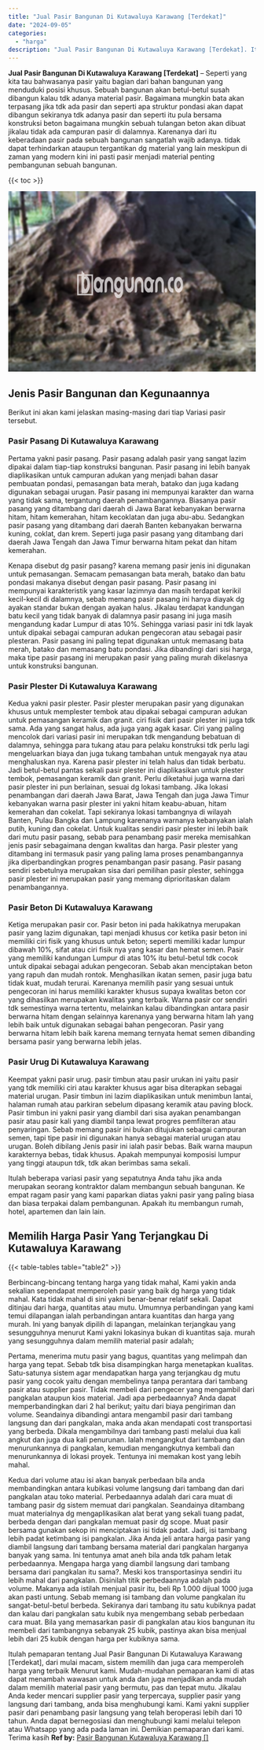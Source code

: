 ```yaml
---
title: "Jual Pasir Bangunan Di Kutawaluya Karawang [Terdekat]"
date: "2024-09-05"
categories: 
  - "harga"
description: "Jual Pasir Bangunan Di Kutawaluya Karawang [Terdekat]. Itulah pemaparan tentang Jual Pasir Bangunan Di Kutawaluya Karawang [Terdekat], dari mulai macam, si..."
---
```


**Jual Pasir Bangunan Di Kutawaluya Karawang \[Terdekat\]** – Seperti yang kita tau bahwasanya pasir yaitu bagian dari bahan bangunan yang menduduki posisi khusus. Sebuah bangunan akan betul-betul susah dibangun kalau tdk adanya material pasir. Bagaimana mungkin bata akan terpasang jika tdk ada pasir dan seperti apa struktur pondasi akan dapat dibangun sekiranya tdk adanya pasir dan seperti itu pula bersama konstruksi beton bagaimana mungkin sebuah tulangan beton akan dibuat jikalau tidak ada campuran pasir di dalamnya. Karenanya dari itu keberadaan pasir pada sebuah bangunan sangatlah wajib adanya. tidak dapat terhindarkan ataupun tergantikan dg material yang lain meskipun di zaman yang modern kini ini pasti pasir menjadi material penting pembangunan sebuah bangunan.

{{< toc >}}

![Jual Pasir Bangunan Di Kutawaluya Karawang [Terdekat]](/images/jual-pasir-bangunan-71.png)

## Jenis Pasir Bangunan dan Kegunaannya

Berikut ini akan kami jelaskan masing-masing dari tiap Variasi pasir tersebut.

### Pasir Pasang Di Kutawaluya Karawang

Pertama yakni pasir pasang. Pasir pasang adalah pasir yang sangat lazim dipakai dalam tiap-tiap konstruksi bangunan. Pasir pasang ini lebih banyak diaplikasikan untuk campuran adukan yang menjadi bahan dasar pembuatan pondasi, pemasangan bata merah, batako dan juga kadang digunakan sebagai urugan. Pasir pasang ini mempunyai karakter dan warna yang tidak sama, tergantung daerah penambangannya. Biasanya pasir pasang yang ditambang dari daerah di Jawa Barat kebanyakan berwarna hitam, hitam kemerahan, hitam kecoklatan dan juga abu-abu. Sedangkan pasir pasang yang ditambang dari daerah Banten kebanyakan berwarna kuning, coklat, dan krem. Seperti juga pasir pasang yang ditambang dari daerah Jawa Tengah dan Jawa Timur berwarna hitam pekat dan hitam kemerahan.

Kenapa disebut dg pasir pasang? karena memang pasir jenis ini digunakan untuk pemasangan. Semacam pemasangan bata merah, batako dan batu pondasi makanya disebut dengan pasir pasang. Pasir pasang ini mempunyai karakteristik yang kasar lazimnya dan masih terdapat kerikil kecil-kecil di dalamnya, sebab memang pasir pasang ini hanya diayak dg ayakan standar bukan dengan ayakan halus. Jikalau terdapat kandungan batu kecil yang tidak banyak di dalamnya pasir pasang ini juga masih mengandung kadar Lumpur di atas 10%. Sehingga variasi pasir ini tdk layak untuk dipakai sebagai campuran adukan pengecoran atau sebagai pasir plesteran. Pasir pasang ini paling tepat digunakan untuk memasang bata merah, batako dan memasang batu pondasi. Jika dibandingi dari sisi harga, maka tipe pasir pasang ini merupakan pasir yang paling murah dikelasnya untuk konstruksi bangunan.

### Pasir Plester Di Kutawaluya Karawang

Kedua yakni pasir plester. Pasir plester merupakan pasir yang digunakan khusus untuk memplester tembok atau dipakai sebagai campuran adukan untuk pemasangan keramik dan granit. ciri fisik dari pasir plester ini juga tdk sama. Ada yang sangat halus, ada juga yang agak kasar. Ciri yang paling mencolok dari variasi pasir ini merupakan tdk mengandung bebatuan di dalamnya, sehingga para tukang atau para pelaku konstruksi tdk perlu lagi mengeluarkan biaya dan juga tukang tambahan untuk mengayak nya atau menghaluskan nya. Karena pasir plester ini telah halus dan tidak berbatu. Jadi betul-betul pantas sekali pasir plester ini diaplikasikan untuk plester tembok, pemasangan keramik dan granit. Perlu diketahui juga warna dari pasir plester ini pun berlainan, sesuai dg lokasi tambang. Jika lokasi penambangan dari daerah Jawa Barat, Jawa Tengah dan juga Jawa Timur kebanyakan warna pasir plester ini yakni hitam keabu-abuan, hitam kemerahan dan cokelat. Tapi sekiranya lokasi tambangnya di wilayah Banten, Pulau Bangka dan Lampung karenanya warnanya kebanyakan ialah putih, kuning dan cokelat. Untuk kualitas sendiri pasir plester ini lebih baik dari mutu pasir pasang, sebab para penambang pasir mereka memisahkan jenis pasir sebagaimana dengan kwalitas dan harga. Pasir plester yang ditambang ini termasuk pasir yang paling lama proses penambangannya jika diperbandingkan progres penambangan pasir pasang. Pasir pasang sendiri sebetulnya merupakan sisa dari pemilihan pasir plester, sehingga pasir plester ini merupakan pasir yang memang diprioritaskan dalam penambangannya.

### Pasir Beton Di Kutawaluya Karawang

Ketiga merupakan pasir cor. Pasir beton ini pada hakikatnya merupakan pasir yang lazim digunakan, tapi menjadi khusus cor ketika pasir beton ini memiliki ciri fisik yang khusus untuk beton; seperti memiliki kadar lumpur dibawah 10%, sifat atau ciri fisik nya yang kasar dan hemat semen. Pasir yang memiliki kandungan Lumpur di atas 10% itu betul-betul tdk cocok untuk dipakai sebagai adukan pengecoran. Sebab akan menciptakan beton yang rapuh dan mudah rontok. Menghasilkan ikatan semen, pasir juga batu tidak kuat, mudah terurai. Karenanya memilih pasir yang sesuai untuk pengecoran ini harus memiliki karakter khusus supaya kwalitas beton cor yang dihasilkan merupakan kwalitas yang terbaik. Warna pasir cor sendiri tdk semestinya warna tertentu, melainkan kalau dibandingkan antara pasir berwarna hitam dengan selainnya karenanya yang berwarna hitam lah yang lebih baik untuk digunakan sebagai bahan pengecoran. Pasir yang berwarna hitam lebih baik karena memang ternyata hemat semen dibanding bersama pasir yang berwarna lebih jelas.

### Pasir Urug Di Kutawaluya Karawang

Keempat yakni pasir urug. pasir timbun atau pasir urukan ini yaitu pasir yang tdk memiliki ciri atau karakter khusus agar bisa diterapkan sebagai material urugan. Pasir timbun ini lazim diaplikasikan untuk menimbun lantai, halaman rumah atau parkiran sebelum dipasang keramik atau paving block. Pasir timbun ini yakni pasir yang diambil dari sisa ayakan penambangan pasir atau pasir kali yang diambil tanpa lewat progres pemfilteran atau penyaringan. Sebab memang pasir ini bukan ditujukan sebagai campuran semen, tapi tipe pasir ini digunakan hanya sebagai material urugan atau urugan. Boleh dibilang Jenis pasir ini ialah pasir bebas. Baik warna maupun karakternya bebas, tidak khusus. Apakah mempunyai komposisi lumpur yang tinggi ataupun tdk, tdk akan berimbas sama sekali.

Itulah beberapa variasi pasir yang sepatutnya Anda tahu jika anda merupakan seorang kontraktor dalam membangun sebuah bangunan. Ke empat ragam pasir yang kami paparkan diatas yakni pasir yang paling biasa dan biasa terpakai dalam pembangunan. Apakah itu membangun rumah, hotel, apartemen dan lain lain.

## Memilih Harga Pasir Yang Terjangkau Di Kutawaluya Karawang

{{< table-tables table="table2" >}}

Berbincang-bincang tentang harga yang tidak mahal, Kami yakin anda sekalian sependapat memperoleh pasir yang baik dg harga yang tidak mahal. Kata tidak mahal di sini yakni benar-benar relatif sekali. Dapat ditinjau dari harga, quantitas atau mutu. Umumnya perbandingan yang kami temui dilapangan ialah perbandingan antara kuantitas dan harga yang murah. Ini yang banyak dipilih di lapangan, melainkan terjangkau yang sesungguhnya menurut Kami yakni lokasinya bukan di kuantitas saja. murah yang sesungguhnya dalam memilih material pasir adalah;

Pertama, menerima mutu pasir yang bagus, quantitas yang melimpah dan harga yang tepat. Sebab tdk bisa disampingkan harga menetapkan kualitas. Satu-satunya sistem agar mendapatkan harga yang terjangkau dg mutu pasir yang cocok yaitu dengan membelinya tanpa perantara dari tambang pasir atau supplier pasir. Tidak membeli dari pengecer yang mengambil dari pangkalan ataupun kios material. Jadi apa perbedaannya? Anda dapat memperbandingkan dari 2 hal berikut; yaitu dari biaya pengiriman dan volume. Seandainya dibandingi antara mengambil pasir dari tambang langsung dan dari pangkalan, maka anda akan mendapati cost transportasi yang berbeda. Dikala mengambilnya dari tambang pasti melalui dua kali angkut dan juga dua kali penurunan. Ialah mengangkut dari tambang dan menurunkannya di pangkalan, kemudian mengangkutnya kembali dan menurunkannya di lokasi proyek. Tentunya ini memakan kost yang lebih mahal.

Kedua dari volume atau isi akan banyak perbedaan bila anda membandingkan antara kubikasi volume langsung dari tambang dan dari pangkalan atau toko material. Perbedaannya adalah dari cara muat di tambang pasir dg sistem memuat dari pangkalan. Seandainya ditambang muat materialnya dg mengaplikasikan alat berat yang sekali tuang padat, berbeda dengan dari pangkalan memuat pasir dg scope. Muat pasir bersama gunakan sekop ini menciptakan isi tidak padat. Jadi, isi tambang lebih padat ketimbang isi pangkalan. Jika Anda jeli antara harga pasir yang diambil langsung dari tambang bersama material dari pangkalan harganya banyak yang sama. Ini tentunya amat aneh bila anda tdk paham letak perbedaannya. Mengapa harga yang diambil langsung dari tambang bersama dari pangkalan itu sama?. Meski kos transportasinya sendiri itu lebih mahal dari pangkalan. Disinilah titik perbedaannya adalah pada volume. Makanya ada istilah menjual pasir itu, beli Rp 1.000 dijual 1000 juga akan pasti untung. Sebab memang isi tambang dan volume pangkalan itu sangat-betul-betul berbeda. Sekiranya dari tambang itu satu kubiknya padat dan kalau dari pangkalan satu kubik nya mengembang sebab perbedaan cara muat. Bila yang memasarkan pasir di pangkalan atau kios bangunan itu membeli dari tambangnya sebanyak 25 kubik, pastinya akan bisa menjual lebih dari 25 kubik dengan harga per kubiknya sama.

Itulah pemaparan tentang Jual Pasir Bangunan Di Kutawaluya Karawang \[Terdekat\], dari mulai macam, sistem memilih dan juga cara memperoleh harga yang terbaik Menurut kami. Mudah-mudahan pemaparan kami di atas dapat menambah wawasan untuk anda dan juga menjadikan anda mudah dalam memilih material pasir yang bermutu, pas dan tepat mutu. Jikalau Anda keder mencari supplier pasir yang terpercaya, supplier pasir yang langsung dari tambang, anda bisa menghubungi kami. Kami yakni supplier pasir dari penambang pasir langsung yang telah beroperasi lebih dari 10 tahun. Anda dapat bernegosiasi dan menghubungi kami melalui telepon atau Whatsapp yang ada pada laman ini. Demikian pemaparan dari kami. Terima kasih
**Ref by:** [Pasir Bangunan Kutawaluya Karawang []](https://id.wikipedia.org/wiki/Pasir)
